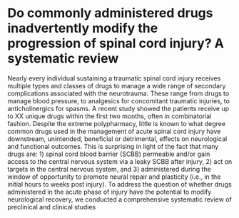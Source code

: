 # Do commonly administered drugs inadvertently modify the progression of spinal cord injury? A systematic review 


Nearly every individual sustaining a traumatic spinal cord injury receives multiple types and classes of drugs to manage a wide range of secondary complications associated with the neurotrauma. These range from drugs to manage blood pressure, to analgesics for concomitant traumatic injuries, to anticholinergics for spasms. A recent study showed the patients receive up to XX unique drugs within the first two months, often in combinatorial fashion. Despite the extreme polypharmacy, little is known to what degree common drugs used in the management of acute spinal cord injury have downstream, unintended, beneficial or detrimental, effects on neurological and functional outcomes. 
This is surprising in light of the fact that many drugs are: 1) spinal cord blood barrier (SCBB) permeable and/or gain access to the central nervous system via a leaky SCBB after injury, 2) act on targets in the central nervous system, and 3) administered during the window of opportunity to promote neural repair and plasticity (i.e., in the initial hours to weeks post injury).
To address the question of whether drugs administered in the acute phase of injury have the potential to modify neurological recovery, we conducted a comprehensive systematic review of preclinical and clinical studies
